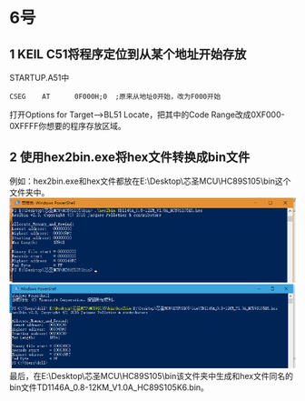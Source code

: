 # 6号

## 1 KEIL C51将程序定位到从某个地址开始存放  
STARTUP.A51中  

    CSEG    AT      0F000H;0  ;原来从地址0开始，改为F000开始  
打开Options for Target——>BL51 Locate，把其中的Code Range改成0XF000-0XFFFF你想要的程序存放区域。  

## 2 使用hex2bin.exe将hex文件转换成bin文件  
例如：hex2bin.exe和hex文件都放在E:\Desktop\芯圣MCU\HC89S105\bin这个文件夹中。  
![方法一](_v_images/_方法一_1530858333_19766.png)  
![方法二](_v_images/_方法二_1530858357_21779.png)  
最后，在E:\Desktop\芯圣MCU\HC89S105\bin该文件夹中生成和hex文件同名的bin文件TD1146A_0.8-12KM_V1.0A_HC89S105K6.bin。  
